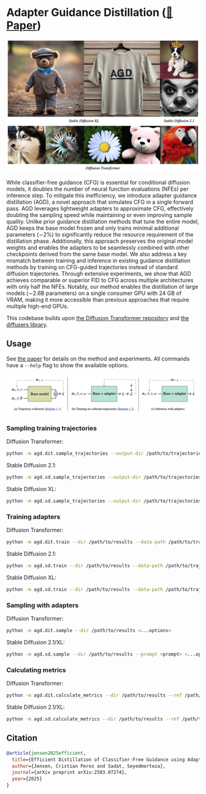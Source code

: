 # Adapter Guidance Distillation ([📝 Paper](https://arxiv.org/abs/2503.07274))

![Teaser images](docs/teaser.png)

While classifier-free guidance (CFG) is essential for conditional diffusion models, it doubles the number of neural function evaluations (NFEs) per inference step. To mitigate this inefficiency, we introduce adapter guidance distillation (AGD), a novel approach that simulates CFG in a single forward pass. AGD leverages lightweight adapters to approximate CFG, effectively doubling the sampling speed while maintaining or even improving sample quality. Unlike prior guidance distillation methods that tune the entire model, AGD keeps the base model frozen and only trains minimal additional parameters (∼2%) to significantly reduce the resource requirement of the distillation phase. Additionally, this approach preserves the original model weights and enables the adapters to be seamlessly combined with other checkpoints derived from the same base model. We also address a key mismatch between training and inference in existing guidance distillation methods by training on CFG-guided trajectories instead of standard diffusion trajectories. Through extensive experiments, we show that AGD achieves comparable or superior FID to CFG across multiple architectures with only half the NFEs. Notably, our method enables the distillation of large models (∼2.6B parameters) on a single consumer GPU with 24 GB of VRAM, making it more accessible than previous approaches that require multiple high-end GPUs.

This codebase builds upon [the Diffusion Transformer repository](https://github.com/facebookresearch/DiT) and [the diffusers library](https://github.com/huggingface/diffusers).

## Usage

See [the paper](https://arxiv.org/abs/2503.07274) for details on the method and experiments. All commands have a `--help` flag to show the available options.

![Overview of AGD components](docs/overview.png)

### Sampling training trajectories

Diffusion Transformer:
```bash
python -m agd.dit.sample_trajectories --output-dir /path/to/trajectories
```

Stable Diffusion 2.1:
```bash
python -m agd.sd.sample_trajectories --output-dir /path/to/trajectories --base-model stabilityai/stable-diffusion-2-1 --prompt-file prompts/coco2017_train_subset.txt --inference-steps 999
```

Stable Diffusion XL:
```bash
python -m agd.sd.sample_trajectories --output-dir /path/to/trajectories --base-model stabilityai/stable-diffusion-xl-base-1.0 --prompt-file prompts/coco2017_train_subset.txt --inference-steps 1000
```

### Training adapters

Diffusion Transformer:
```bash
python -m agd.dit.train --dir /path/to/results --data-path /path/to/trajectories <...options>
```

Stable Diffusion 2.1:
```bash
python -m agd.sd.train --dir /path/to/results --data-path /path/to/trajectories --base-model stabilityai/stable-diffusion-2-1 <...options>
```

Stable Diffusion XL:
```bash
python -m agd.sd.train --dir /path/to/results --data-path /path/to/trajectories --base-model stabilityai/stable-diffusion-xl-base-1.0 <...options>
```

### Sampling with adapters

Diffusion Transformer:
```bash
python -m agd.dit.sample --dir /path/to/results <...options>
```

Stable Diffusion 2.1/XL:
```bash
python -m agd.sd.sample --dir /path/to/results --prompt <prompt> <...options>
```

### Calculating metrics

Diffusion Transformer:
```bash
python -m agd.dit.calculate_metrics --dir /path/to/results --ref /path/to/ref_samples <...options>
```

Stable Diffusion 2.1/XL:
```bash
python -m agd.sd.calculate_metrics --dir /path/to/results --ref /path/to/ref_samples <...options>
```

## Citation

```bib
@article{jensen2025efficient,
  title={Efficient Distillation of Classifier-Free Guidance using Adapters},
  author={Jensen, Cristian Perez and Sadat, Seyedmorteza},
  journal={arXiv preprint arXiv:2503.07274},
  year={2025}
}
```
